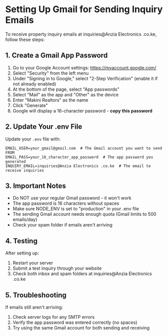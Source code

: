 # Setting Up Gmail for Sending Inquiry Emails

To receive property inquiry emails at inquiries@Anzia Electronics .co.ke, follow these steps:

## 1. Create a Gmail App Password

1. Go to your Google Account settings: https://myaccount.google.com/
2. Select "Security" from the left menu
3. Under "Signing in to Google," select "2-Step Verification" (enable it if not already enabled)
4. At the bottom of the page, select "App passwords"
5. Select "Mail" as the app and "Other" as the device
6. Enter "Makini Realtors" as the name
7. Click "Generate"
8. Google will display a 16-character password - **copy this password**

## 2. Update Your .env File

Update your `.env` file with:

```
EMAIL_USER=your_gmail@gmail.com  # The Gmail account you want to send FROM
EMAIL_PASS=your_16_character_app_password  # The app password you generated
INQUIRY_EMAIL=inquiries@Anzia Electronics .co.ke  # The email to receive inquiries
```

## 3. Important Notes

- Do NOT use your regular Gmail password - it won't work
- The app password is 16 characters without spaces
- Make sure NODE_ENV is set to "production" in your .env file
- The sending Gmail account needs enough quota (Gmail limits to 500 emails/day)
- Check your spam folder if emails aren't arriving

## 4. Testing

After setting up:

1. Restart your server
2. Submit a test inquiry through your website
3. Check both inbox and spam folders at inquiries@Anzia Electronics .co.ke

## 5. Troubleshooting

If emails still aren't arriving:

1. Check server logs for any SMTP errors
2. Verify the app password was entered correctly (no spaces)
3. Try using the same Gmail account for both sending and receiving